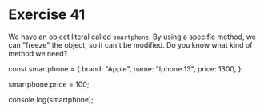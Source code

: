 # Exercise 41

We have an object literal called `smartphone`. By using a specific method, we can "freeze" the object, so it can't be modified. Do you know what kind of method we need?

const smartphone = {
brand: "Apple",
name: "Iphone 13",
price: 1300,
};

smartphone.price = 100;

console.log(smartphone);
